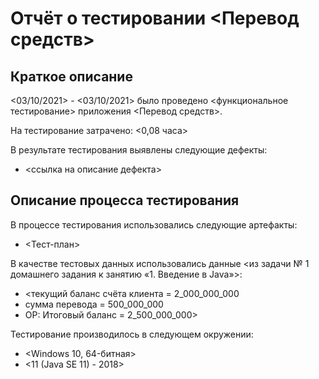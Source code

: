 # Отчёт о тестировании <Перевод средств>

## Краткое описание

<03/10/2021> - <03/10/2021> было проведено <функциональное тестирование> приложения <Перевод средств>.

На тестирование затрачено: <0,08 часа>

В результате тестирования выявлены следующие дефекты:
* <ссылка на описание дефекта>


## Описание процесса тестирования

В процессе тестирования использовались следующие артефакты:
* <Тест-план>


В качестве тестовых данных использовались данные <из задачи № 1 домашнего задания к занятию «1. Введение в Java»>:
* <текущий баланс счёта клиента  =  2_000_000_000 
* сумма перевода =  500_000_000
* ОР: Итоговый баланс = 2_500_000_000>



Тестирование производилось в следующем окружении:
* <Windows 10, 64-битная>
* <11 (Java SE 11) - 2018>
